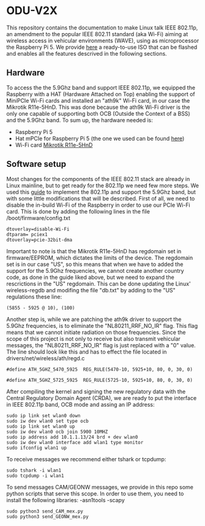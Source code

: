 # ODU-V2X
This repository contains the documentation to make Linux talk IEEE 802.11p, an amendment to the popular IEEE 802.11 standard (aka Wi-Fi) aiming at wireless access in vehicular environments (WAVE), using as microprocessor the Raspberry Pi 5. We provide [here](https://drive.google.com/file/d/18nidumndKURn4lcGJB4QnWLtRST3PxBK/view?usp=drive_link) a ready-to-use ISO that can be flashed and enables all the features descrived in the following sections.
## Hardware
To access the the 5.9Ghz band and support IEEE 802.11p, we equipped the Raspberry with a HAT (Hardware Attached on Top) enabling the support of MiniPCIe Wi-Fi cards and installed an "ath9k" Wi-Fi card, in our case the Mikrotik R11e-5HnD. This was done because the ath9k Wi-Fi driver is the only one capable of supporting both OCB (Outside the Context of a BSS) and the 5.9Ghz band. To sum up, the hardware needed is:
- Raspberry Pi 5
- Hat mPCIe for Raspberry Pi 5 (the one we used can be found [here](https://pineboards.io/products/hat-mpcie-for-raspberry-pi-5?_pos=2&_sid=b284f9774&_ss=r))
- Wi-Fi card [Mikrotik R11e-5HnD](https://mikrotik.com/product/R11e-5HnD)

## Software setup
Most changes for the components of the IEEE 802.11 stack are already in Linux mainline, but to get ready for the 802.11p we need few more steps. We used this [guide](https://gitlab.com/hpi-potsdam/osm/g5-on-linux/11p-on-linux) to implement the 802.11p and support the 5.9Ghz band, but with some little modifications that will be described.
First of all, we need to disable the in-build Wi-Fi of the Raspberry in order to use our PCIe Wi-Fi card. This is done by adding the following lines in the file /boot/firmware/config.txt
```
dtoverlay=disable-Wi-Fi
dtparam= pciex1
dtoverlay=pcie-32bit-dma
```
Important to note is that the Mikrotik R11e-5HnD has regdomain set in firmware/EEPROM, which dictates the limits of the device. The regdomain set is in our case "US", so this means that when we have to added the support for the 5.9Ghz frequencies, we cannot create another country code, as done in the guide liked above, but we need to expand the rescrictions in the "US" regdomain. This can be done updating the Linux' wireless-regdb  and modifing the file "db.txt" by adding to the "US" regulations these line:

```
(5855 - 5925 @ 10), (100)
```

Another step is, while we are patching the ath9k driver to support the 5.9Ghz frequencies, is to eliminate the "NL80211_RRF_NO_IR" flag. This flag means that we cannot initiate radiation on those frequencies. Since the scope of this project is not only to receive but also transmit vehicular messages, the "NL80211_RRF_NO_IR" flag is just replaced with a "0" value. The line should look like this and has to effect the file located in drivers/net/wireless/ath/regd.c


```
#define ATH_5GHZ_5470_5925	REG_RULE(5470-10, 5925+10, 80, 0, 30, 0)

#define ATH_5GHZ_5725_5925	REG_RULE(5725-10, 5925+10, 80, 0, 30, 0)
```
After compiling the kernel and signing the new regulatory data with the Central Regulatory Domain Agent (CRDA), we are ready to put the interface in IEEE 802.11p band, OCB mode and assing an IP address:

```
sudo ip link set wlan0 down
sudo iw dev wlan0 set type ocb
sudo ip link set wlan0 up
sudo iw dev wlan0 ocb join 5900 10MHZ
sudo ip address add 10.1.1.13/24 brd + dev wlan0
sudo iw dev wlan0 interface add wlan1 type monitor
sudo ifconfig wlan1 up
```
To receive messages we recommend either tshark or tcpdump:

```
sudo tshark -i wlan1
sudo tcpdump -i wlan1
```
To send messages CAM/GEONW messages, we provide in this repo some python scripts that serve this scope. In order to use them, you need to install the following libraries:
-asn1tools
-scapy

```
sudo python3 send_CAM_mex.py
sudo python3 send_GEONW_mex.py
```

